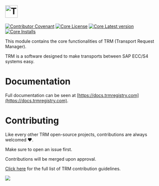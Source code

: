 # <a href="https://docs.trmregistry.com/"><img src="https://docs.trmregistry.com/_media/logo.png" height="40" alt="TRM"></a>

[![Contributor Covenant](https://img.shields.io/badge/Contributor%20Covenant-1.3.0-4baaaa.svg)](https://github.com/RegestaItalia/trm-docs/blob/main/CODE_OF_CONDUCT.md)
[![Core License](https://img.shields.io/github/license/RegestaItalia/trm-core)](https://github.com/RegestaItalia/trm-core)
[![Core Latest version](https://img.shields.io/npm/v/trm-core)](https://www.npmjs.com/package/trm-core)
[![Core Installs](https://img.shields.io/npm/dt/trm-core)](https://www.npmjs.com/package/trm-core)

This module contains the core functionalities of TRM (Transport Request Manager).

TRM is a software designed to make transports between SAP ECC/S4 systems easy.

# Documentation <!-- {docsify-remove} -->

Full documentation can be seen at [https://docs.trmregistry.com](https://docs.trmregistry.com).

# Contributing <!-- {docsify-remove} -->

Like every other TRM open-source projects, contributions are always welcomed ❤️.

Make sure to open an issue first.

Contributions will be merged upon approval.

[Click here](https://docs.trmregistry.com/#/CONTRIBUTING) for the full list of TRM contribution guidelines.

[<img src="https://trmregistry.com/public/contributors?image=true">](https://docs.trmregistry.com/#/?id=contributors) <!-- {docsify-remove} -->

